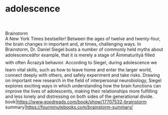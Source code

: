 # adolescence<br><br>

Brainstorm<br>A New York Times bestseller! Between the ages of twelve and twenty-four, the brain changes in important and, at times, challenging ways. In Brainstorm, Dr. Daniel Siegel busts a number of commonly held myths about adolescenceâfor example, that it is merely a stage of Âimmaturityâ filled with often Âcrazyâ behavior. According to Siegel, during adolescence we learn vital skills, such as how to leave home and enter the larger world, connect deeply with others, and safely experiment and take risks. Drawing on important new research in the field of interpersonal neurobiology, Siegel explores exciting ways in which understanding how the brain functions can improve the lives of adolescents, making their relationships more fulfilling and less lonely and distressing on both sides of the generational divide.<br>book|https://www.goodreads.com/book/show/17707532-brainstorm<br>summary|https://fourminutebooks.com/brainstorm-summary/<br><br>
